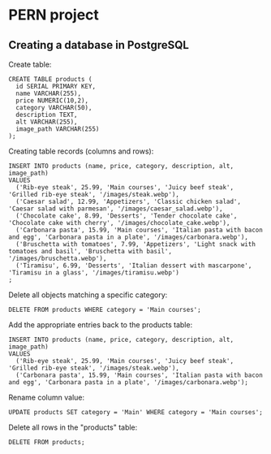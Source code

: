 # PERN project
## Creating a database in PostgreSQL

Create table:
```
CREATE TABLE products (
  id SERIAL PRIMARY KEY,
  name VARCHAR(255),
  price NUMERIC(10,2),
  category VARCHAR(50),
  description TEXT,
  alt VARCHAR(255),
  image_path VARCHAR(255)
);

```

Creating table records (columns and rows):
```
INSERT INTO products (name, price, category, description, alt, image_path)
VALUES
  ('Rib-eye steak', 25.99, 'Main courses', 'Juicy beef steak', 'Grilled rib-eye steak', '/images/steak.webp'),
  ('Caesar salad', 12.99, 'Appetizers', 'Classic chicken salad', 'Caesar salad with parmesan', '/images/caesar_salad.webp'),
  ('Chocolate cake', 8.99, 'Desserts', 'Tender chocolate cake', 'Chocolate cake with cherry', '/images/chocolate_cake.webp'),
  ('Carbonara pasta', 15.99, 'Main courses', 'Italian pasta with bacon and egg', 'Carbonara pasta in a plate', '/images/carbonara.webp'),
  ('Bruschetta with tomatoes', 7.99, 'Appetizers', 'Light snack with tomatoes and basil', 'Bruschetta with basil', '/images/bruschetta.webp'),
  ('Tiramisu', 6.99, 'Desserts', 'Italian dessert with mascarpone', 'Tiramisu in a glass', '/images/tiramisu.webp')
;

```

Delete all objects matching a specific category:
```
DELETE FROM products WHERE category = 'Main courses';

```

Add the appropriate entries back to the products table:
```
INSERT INTO products (name, price, category, description, alt, image_path)
VALUES
  ('Rib-eye steak', 25.99, 'Main courses', 'Juicy beef steak', 'Grilled rib-eye steak', '/images/steak.webp'),
  ('Carbonara pasta', 15.99, 'Main courses', 'Italian pasta with bacon and egg', 'Carbonara pasta in a plate', '/images/carbonara.webp');

```

Rename column value:
```
UPDATE products SET category = 'Main' WHERE category = 'Main courses';

```

Delete all rows in the "products" table:
```
DELETE FROM products;

```


